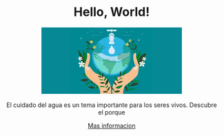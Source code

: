 <!DOCTYPE html>

<html>
<head>
  <meta http-equiv="CONTENT-TYPE" content="text/html; charset=UTF-8">
  <title>Cuidado del agua</title>
  <link rel="stylesheet" href="cuidadoA.css">
</head>
<body>
  <div>
  <h1><center>
    Hello, World!
  </h1></center>
  </div>
  <center><div class="dos">
      <img src="cuidadoA.jpeg" class="tres"></p>
    El cuidado del agua es un tema importante para los seres vivos. Descubre el porque</p>
    <a href="cuidadoA1.html">Mas informacion</a>
  </div>
</body>
</html>
